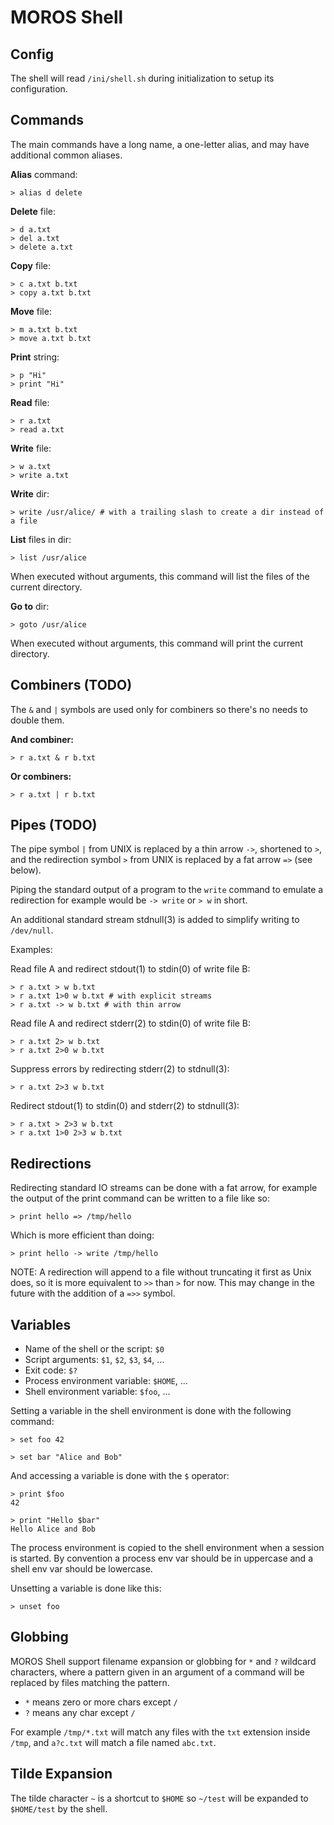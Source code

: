 # MOROS Shell

## Config

The shell will read `/ini/shell.sh` during initialization to setup its
configuration.

## Commands

The main commands have a long name, a one-letter alias, and may have
additional common aliases.

**Alias** command:

    > alias d delete

<!--
**Append** to file:

    > a a.txt
    > append a.txt
-->

**Delete** file:

    > d a.txt
    > del a.txt
    > delete a.txt

**Copy** file:

    > c a.txt b.txt
    > copy a.txt b.txt

**Move** file:

    > m a.txt b.txt
    > move a.txt b.txt

**Print** string:

    > p "Hi"
    > print "Hi"

**Read** file:

    > r a.txt
    > read a.txt

**Write** file:

    > w a.txt
    > write a.txt

**Write** dir:

    > write /usr/alice/ # with a trailing slash to create a dir instead of a file

**List** files in dir:

    > list /usr/alice

When executed without arguments, this command will list the files of the
current directory.

**Go to** dir:

    > goto /usr/alice

When executed without arguments, this command will print the current directory.

## Combiners (TODO)

The `&` and `|` symbols are used only for combiners so there's no needs to
double them.

**And combiner:**

    > r a.txt & r b.txt

**Or combiners:**

    > r a.txt | r b.txt

## Pipes (TODO)

The pipe symbol `|` from UNIX is replaced by a thin arrow `->`, shortened to
`>`, and the redirection symbol `>` from UNIX is replaced by a fat arrow `=>`
(see below).

Piping the standard output of a program to the `write` command to emulate a
redirection for example would be `-> write` or `> w` in short.

An additional standard stream stdnull(3) is added to simplify writing to `/dev/null`.

Examples:

Read file A and redirect stdout(1) to stdin(0) of write file B:

    > r a.txt > w b.txt
    > r a.txt 1>0 w b.txt # with explicit streams
    > r a.txt -> w b.txt # with thin arrow

Read file A and redirect stderr(2) to stdin(0) of write file B:

    > r a.txt 2> w b.txt
    > r a.txt 2>0 w b.txt

Suppress errors by redirecting stderr(2) to stdnull(3):

    > r a.txt 2>3 w b.txt

Redirect stdout(1) to stdin(0) and stderr(2) to stdnull(3):

    > r a.txt > 2>3 w b.txt
    > r a.txt 1>0 2>3 w b.txt

## Redirections

Redirecting standard IO streams can be done with a fat arrow, for example the
output of the print command can be written to a file like so:

    > print hello => /tmp/hello

Which is more efficient than doing:

    > print hello -> write /tmp/hello

NOTE: A redirection will append to a file without truncating it first as Unix
does, so it is more equivalent to `>>` than `>` for now. This may change in
the future with the addition of a `=>>` symbol.

## Variables

- Name of the shell or the script: `$0`
- Script arguments: `$1`, `$2`, `$3`, `$4`, ...
- Exit code: `$?`
- Process environment variable: `$HOME`, ...
- Shell environment variable: `$foo`, ...

Setting a variable in the shell environment is done with the following command:

    > set foo 42

    > set bar "Alice and Bob"

And accessing a variable is done with the `$` operator:

    > print $foo
    42

    > print "Hello $bar"
    Hello Alice and Bob

The process environment is copied to the shell environment when a session is
started. By convention a process env var should be in uppercase and a shell
env var should be lowercase.

Unsetting a variable is done like this:

    > unset foo

## Globbing

MOROS Shell support filename expansion or globbing for `*` and `?` wildcard
characters, where a pattern given in an argument of a command will be replaced
by files matching the pattern.

- `*` means zero or more chars except `/`
- `?` means any char except `/`

For example `/tmp/*.txt` will match any files with the `txt` extension inside
`/tmp`, and `a?c.txt` will match a file named `abc.txt`.

## Tilde Expansion

The tilde character `~` is a shortcut to `$HOME` so `~/test` will be expanded
to `$HOME/test` by the shell.
